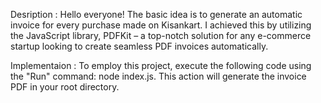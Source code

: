 Desription :
Hello everyone! The basic idea is to generate an automatic invoice for every purchase made on Kisankart. I achieved this by utilizing the JavaScript library, PDFKit – a top-notch solution for any e-commerce startup looking to create seamless PDF invoices automatically.


Implementaion :
To employ this project, execute the following code using the "Run" command: node index.js. This action will generate the invoice PDF in your root directory.

